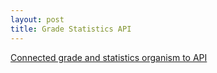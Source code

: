 ```yaml
---
layout: post
title: Grade Statistics API
---
```


[Connected grade and statistics organism to API](https://drive.google.com/file/d/0Bx1h0_Ovh8h2MURCbjRpTU92RjA/view?usp=sharing)